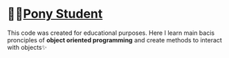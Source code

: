 # 👨‍💻[Pony Student](https://github.com/zazatargilide/PonyStudent)
This code was created for educational purposes.
Here I learn main bacis pronciples of **object oriented programming** and create methods to interact with objects✨
